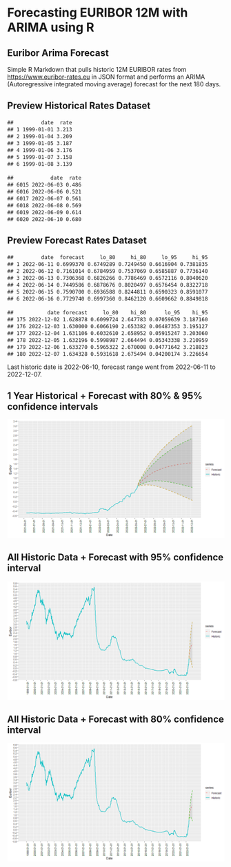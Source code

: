 Forecasting EURIBOR 12M with ARIMA using R
================

## Euribor Arima Forecast

Simple R Markdown that pulls historic 12M EURIBOR rates from
<https://www.euribor-rates.eu> in JSON format and performs an ARIMA
(Autoregressive integrated moving average) forecast for the next 180
days.

## Preview Historical Rates Dataset

    ##         date  rate
    ## 1 1999-01-01 3.213
    ## 2 1999-01-04 3.209
    ## 3 1999-01-05 3.187
    ## 4 1999-01-06 3.176
    ## 5 1999-01-07 3.158
    ## 6 1999-01-08 3.139

    ##            date  rate
    ## 6015 2022-06-03 0.486
    ## 6016 2022-06-06 0.521
    ## 6017 2022-06-07 0.561
    ## 6018 2022-06-08 0.569
    ## 6019 2022-06-09 0.614
    ## 6020 2022-06-10 0.680

## Preview Forecast Rates Dataset

    ##         date  forecast     lo_80     hi_80     lo_95     hi_95
    ## 1 2022-06-11 0.6999370 0.6749289 0.7249450 0.6616904 0.7381835
    ## 2 2022-06-12 0.7161014 0.6784959 0.7537069 0.6585887 0.7736140
    ## 3 2022-06-13 0.7306368 0.6826266 0.7786469 0.6572116 0.8040620
    ## 4 2022-06-14 0.7449586 0.6878676 0.8020497 0.6576454 0.8322718
    ## 5 2022-06-15 0.7590700 0.6936588 0.8244811 0.6590323 0.8591077
    ## 6 2022-06-16 0.7729740 0.6997360 0.8462120 0.6609662 0.8849818

    ##           date forecast     lo_80    hi_80      lo_95    hi_95
    ## 175 2022-12-02 1.628878 0.6099724 2.647783 0.07059639 3.187160
    ## 176 2022-12-03 1.630000 0.6066190 2.653382 0.06487353 3.195127
    ## 177 2022-12-04 1.631106 0.6032610 2.658952 0.05915247 3.203060
    ## 178 2022-12-05 1.632196 0.5998987 2.664494 0.05343338 3.210959
    ## 179 2022-12-06 1.633270 0.5965322 2.670008 0.04771642 3.218823
    ## 180 2022-12-07 1.634328 0.5931618 2.675494 0.04200174 3.226654

Last historic date is 2022-06-10, forecast range went from 2022-06-11 to
2022-12-07.

## 1 Year Historical + Forecast with 80% & 95% confidence intervals

![](Euribor_Markown_files/figure-gfm/one_historical_year_and_forecast_period-1.png)<!-- -->

## All Historic Data + Forecast with 95% confidence interval

![](Euribor_Markown_files/figure-gfm/all_historic_year_and_forecast_95_confidence_interval-1.png)<!-- -->

## All Historic Data + Forecast with 80% confidence interval

![](Euribor_Markown_files/figure-gfm/all_historic_year_and_forecast_80_confidence_interval-1.png)<!-- -->
